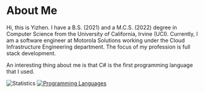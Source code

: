 # About Me
Hi, this is Yizhen. I have a B.S. (2021) and a M.C.S. (2022) degree in Computer Science from the University of California, Irvine (UCI). Currently, I am a software engineer at Motorola Solutions working under the Cloud Infrastructure Engineering department. The focus of my profession is full stack development.

An interesting thing about me is that C# is the first programming language that I used.

![Statistics](https://github-readme-stats-git-masterrstaa-rickstaa.vercel.app/api?username=imliuyzh&count_private=true&show_icons=true)
[![Programming Languages](https://github-readme-stats-git-masterrstaa-rickstaa.vercel.app/api/top-langs/?username=imliuyzh&layout=compact)](https://github.com/anuraghazra/github-readme-stats)
